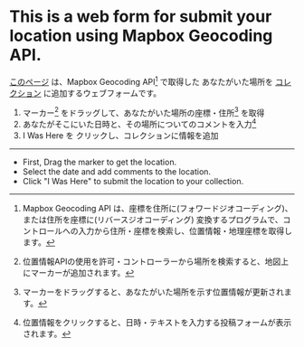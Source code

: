 # This is a web form for submit your location using Mapbox Geocoding API.

[このページ](../search/) は、Mapbox Geocoding API[^1] で取得した あなたがいた場所を [コレクション](../profile/) に追加するウェブフォームです。
[^1]:Mapbox Geocoding API は、座標を住所に(フォワードジオコーディング)、または住所を座標に(リバースジオコーディング) 変換するプログラムで、コントロールへの入力から住所・座標を検索し、位置情報・地理座標を取得します。

1. マーカー[^2] をドラッグして、あなたがいた場所の座標・住所[^3] を取得
2. あなたがそこにいた日時と、その場所についてのコメントを入力[^4]
3. I Was Here を クリックし、コレクションに情報を追加

[^2]:位置情報APIの使用を許可・コントローラーから場所を検索すると、地図上にマーカーが追加されます。
[^3]:マーカーをドラッグすると、あなたがいた場所を示す位置情報が更新されます。
[^4]:位置情報をクリックすると、日時・テキストを入力する投稿フォームが表示されます。

---

- First, Drag the marker to get the location.
- Select the date and add comments to the location.
- Click "I Was Here" to submit the location to your collection.
